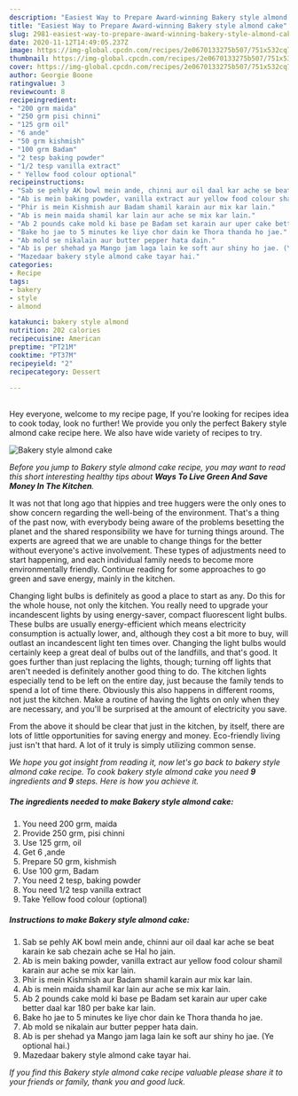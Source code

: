 ```yaml
---
description: "Easiest Way to Prepare Award-winning Bakery style almond cake"
title: "Easiest Way to Prepare Award-winning Bakery style almond cake"
slug: 2981-easiest-way-to-prepare-award-winning-bakery-style-almond-cake
date: 2020-11-12T14:49:05.237Z
image: https://img-global.cpcdn.com/recipes/2e0670133275b507/751x532cq70/bakery-style-almond-cake-recipe-main-photo.jpg
thumbnail: https://img-global.cpcdn.com/recipes/2e0670133275b507/751x532cq70/bakery-style-almond-cake-recipe-main-photo.jpg
cover: https://img-global.cpcdn.com/recipes/2e0670133275b507/751x532cq70/bakery-style-almond-cake-recipe-main-photo.jpg
author: Georgie Boone
ratingvalue: 3
reviewcount: 8
recipeingredient:
- "200 grm maida"
- "250 grm pisi chinni"
- "125 grm oil"
- "6 ande"
- "50 grm kishmish"
- "100 grm Badam"
- "2 tesp baking powder"
- "1/2 tesp vanilla extract"
- " Yellow food colour optional"
recipeinstructions:
- "Sab se pehly AK bowl mein ande, chinni aur oil daal kar ache se beat karain ke sab chezain ache se Hal ho jain."
- "Ab is mein baking powder, vanilla extract aur yellow food colour shamil karain aur ache se mix kar lain."
- "Phir is mein Kishmish aur Badam shamil karain aur mix kar lain."
- "Ab is mein maida shamil kar lain aur ache se mix kar lain."
- "Ab 2 pounds cake mold ki base pe Badam set karain aur uper cake better daal kar 180 per bake kar lain."
- "Bake ho jae to 5 minutes ke liye chor dain ke Thora thanda ho jae."
- "Ab mold se nikalain aur butter pepper hata dain."
- "Ab is per shehad ya Mango jam laga lain ke soft aur shiny ho jae. (Ye optional hai.)"
- "Mazedaar bakery style almond cake tayar hai."
categories:
- Recipe
tags:
- bakery
- style
- almond

katakunci: bakery style almond 
nutrition: 202 calories
recipecuisine: American
preptime: "PT21M"
cooktime: "PT37M"
recipeyield: "2"
recipecategory: Dessert

---
```

<br>
Hey everyone, welcome to my recipe page, If you're looking for recipes idea to cook today, look no further! We provide you only the perfect Bakery style almond cake recipe here. We also have wide variety of recipes to try.
<br>


![Bakery style almond cake](https://img-global.cpcdn.com/recipes/2e0670133275b507/751x532cq70/bakery-style-almond-cake-recipe-main-photo.jpg)

<i>Before you jump to Bakery style almond cake recipe, you may want to read this short interesting healthy tips about 
<strong>Ways To Live Green And Save Money In The Kitchen</strong>.</i>
</br>

It was not that long ago that hippies and tree huggers were the only ones to show concern regarding the well-being of the environment. That's a thing of the past now, with everybody being aware of the problems besetting the planet and the shared responsibility we have for turning things around. The experts are agreed that we are unable to change things for the better without everyone's active involvement. These types of adjustments need to start happening, and each individual family needs to become more environmentally friendly. Continue reading for some approaches to go green and save energy, mainly in the kitchen.

Changing light bulbs is definitely as good a place to start as any. Do this for the whole house, not only the kitchen. You really need to upgrade your incandescent lights by using energy-saver, compact fluorescent light bulbs. These bulbs are usually energy-efficient which means electricity consumption is actually lower, and, although they cost a bit more to buy, will outlast an incandescent light ten times over. Changing the light bulbs would certainly keep a great deal of bulbs out of the landfills, and that's good. It goes further than just replacing the lights, though; turning off lights that aren't needed is definitely another good thing to do. The kitchen lights especially tend to be left on the entire day, just because the family tends to spend a lot of time there. Obviously this also happens in different rooms, not just the kitchen. Make a routine of having the lights on only when they are necessary, and you'll be surprised at the amount of electricity you save.

From the above it should be clear that just in the kitchen, by itself, there are lots of little opportunities for saving energy and money. Eco-friendly living just isn't that hard. A lot of it truly is simply utilizing common sense.


<i>We hope you got insight from reading it, now let's go back to bakery style almond cake recipe. To cook bakery style almond cake you need <strong>9</strong> ingredients and <strong>9</strong> steps. Here is how you achieve it.
</i>

##### The ingredients needed to make Bakery style almond cake:

1. You need 200 grm, maida
1. Provide 250 grm, pisi chinni
1. Use 125 grm, oil
1. Get 6 ,ande
1. Prepare 50 grm, kishmish
1. Use 100 grm, Badam
1. You need 2 tesp, baking powder
1. You need 1/2 tesp vanilla extract
1. Take  Yellow food colour (optional)


##### Instructions to make Bakery style almond cake:

1. Sab se pehly AK bowl mein ande, chinni aur oil daal kar ache se beat karain ke sab chezain ache se Hal ho jain.
1. Ab is mein baking powder, vanilla extract aur yellow food colour shamil karain aur ache se mix kar lain.
1. Phir is mein Kishmish aur Badam shamil karain aur mix kar lain.
1. Ab is mein maida shamil kar lain aur ache se mix kar lain.
1. Ab 2 pounds cake mold ki base pe Badam set karain aur uper cake better daal kar 180 per bake kar lain.
1. Bake ho jae to 5 minutes ke liye chor dain ke Thora thanda ho jae.
1. Ab mold se nikalain aur butter pepper hata dain.
1. Ab is per shehad ya Mango jam laga lain ke soft aur shiny ho jae. (Ye optional hai.)
1. Mazedaar bakery style almond cake tayar hai.


<i>If you find this Bakery style almond cake recipe valuable please share it to your friends or family, thank you and good luck.</i>
